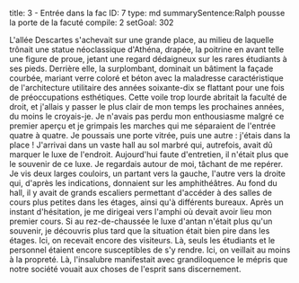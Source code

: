 title:          3 - Entrée dans la fac
ID:             7
type:           md
summarySentence:Ralph pousse la porte de la facuté
compile:        2
setGoal:        302



L'allée Descartes s'achevait sur une grande place, au milieu de laquelle trônait une statue néoclassique d'Athéna, drapée, la poitrine en avant telle une figure de proue, jetant une regard dédaigneux sur les rares étudiants à ses pieds. Derrière elle, la surplombant, dominait un bâtiment la façade courbée, mariant verre coloré et béton avec la maladresse caractéristique de l'architecture utilitaire des années soixante-dix se flattant pour une fois de préoccupations esthétiques. Cette voile trop lourde abritait la faculté de droit, et j'allais y passer le plus clair de mon temps les prochaines années, du moins le croyais-je.
Je n'avais pas perdu mon enthousiasme malgré ce premier aperçu et je grimpais les marches qui me séparaient de l'entrée quatre à quatre. Je poussais une porte vitrée, puis une autre : j'étais dans la place !
J'arrivai dans un vaste hall au sol marbré qui, autrefois, avait dû marquer  le luxe de l'endroit. Aujourd'hui faute d'entretien, il n'était plus que le souvenir de ce luxe. Je regardais autour de moi, tâchant de me repérer. Je vis deux larges couloirs, un partant vers la gauche, l'autre vers la droite qui, d'après les indications, donnaient sur les amphithéâtres. Au fond du hall, il y avait de grands escaliers permettant d'accéder à des salles de cours plus petites dans les étages, ainsi qu'à différents bureaux. Après un instant d'hésitation, je me dirigeai vers l'amphi où devait avoir lieu mon premier cours.
Si au rez-de-chaussée le luxe d'antan n'était plus qu'un souvenir, je découvris plus tard que la situation était bien pire dans les étages. Ici, on recevait encore des visiteurs. Là, seuls les étudiants et le personnel étaient encore susceptibles de s'y rendre. Ici, on veillait au moins à la propreté. Là, l'insalubre manifestait avec grandiloquence le mépris que notre société vouait aux choses de l'esprit sans discernement.